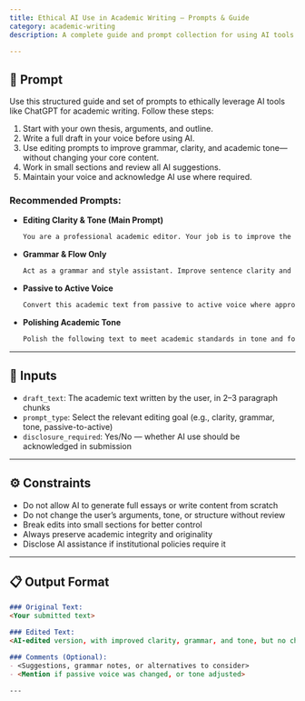 ```yaml
---
title: Ethical AI Use in Academic Writing – Prompts & Guide  
category: academic-writing  
description: A complete guide and prompt collection for using AI tools ethically in academic writing. Includes detailed steps, do’s and don’ts, and professional prompt templates.

---
```


## 🔧 Prompt

Use this structured guide and set of prompts to ethically leverage AI tools like ChatGPT for academic writing. Follow these steps:

1. Start with your own thesis, arguments, and outline.
2. Write a full draft in your voice before using AI.
3. Use editing prompts to improve grammar, clarity, and academic tone—without changing your core content.
4. Work in small sections and review all AI suggestions.
5. Maintain your voice and acknowledge AI use where required.

### Recommended Prompts:

- **Editing Clarity & Tone (Main Prompt)**  
  ```txt
  You are a professional academic editor. Your job is to improve the clarity, coherence, and style of my writing without changing any of the original ideas or introducing new content. Focus on grammar, sentence structure, flow, and academic tone. Do not remove or reframe my arguments—just help me express them more effectively.
  ```

- **Grammar & Flow Only**  
  ```txt
  Act as a grammar and style assistant. Improve sentence clarity and flow without altering the meaning or introducing new ideas. Do not rephrase any arguments—only correct grammar and enhance structure.
  ```

- **Passive to Active Voice**  
  ```txt
  Convert this academic text from passive to active voice where appropriate. Do not change meaning or add any new content.
  ```

- **Polishing Academic Tone**  
  ```txt
  Polish the following text to meet academic standards in tone and formality. Maintain original arguments and structure.
  ```

---

## 🧩 Inputs

- `draft_text`: The academic text written by the user, in 2–3 paragraph chunks  
- `prompt_type`: Select the relevant editing goal (e.g., clarity, grammar, tone, passive-to-active)
- `disclosure_required`: Yes/No — whether AI use should be acknowledged in submission

---

## ⚙️ Constraints

- Do not allow AI to generate full essays or write content from scratch
- Do not change the user’s arguments, tone, or structure without review
- Break edits into small sections for better control
- Always preserve academic integrity and originality
- Disclose AI assistance if institutional policies require it

---

## 📋 Output Format

```markdown
### Original Text:
<Your submitted text>

### Edited Text:
<AI-edited version, with improved clarity, grammar, and tone, but no changes to ideas>

### Comments (Optional):
- <Suggestions, grammar notes, or alternatives to consider>
- <Mention if passive voice was changed, or tone adjusted>

---
